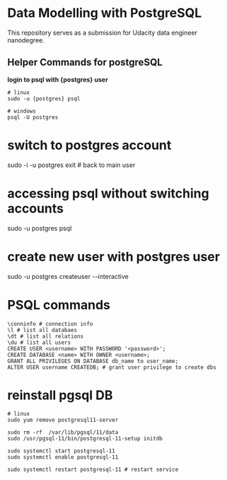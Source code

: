 # Data Modelling with PostgreSQL

This repository serves as a submission for Udacity data engineer nanodegree.




## Helper Commands for postgreSQL

**login to psql with {postgres} user**
```
# linux
sudo -u {postgres} psql

# windows
psql -U postgres
```

# switch to postgres account
sudo -i -u postgres
exit # back to main user

# accessing psql without switching accounts
sudo -u postgres psql

# create new user with postgres user
sudo -u postgres createuser --interactive

# PSQL commands
```
\conninfo # connection info
\l # list all databaes
\dt # list all relations
\du # list all users
CREATE USER <username> WITH PASSWORD '<password>';
CREATE DATABASE <name> WITH OWNER <username>;
GRANT ALL PRIVILEGES ON DATABASE db_name to user_name;
ALTER USER username CREATEDB; # grant user privilege to create dbs
```

# reinstall pgsql DB
```
# linux
sudo yum remove postgresql11-server

sudo rm -rf  /var/lib/pgsql/11/data
sudo /usr/pgsql-11/bin/postgresql-11-setup initdb

sudo systemctl start postgresql-11
sudo systemctl enable postgresql-11

sudo systemctl restart postgresql-11 # restart service
```


